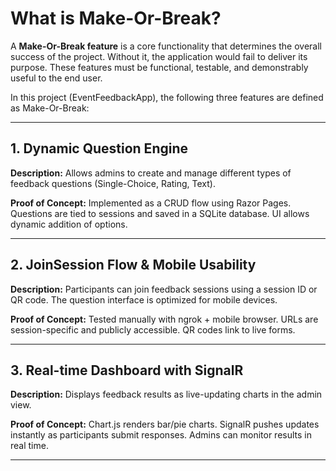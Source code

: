 # What is Make-Or-Break?

A **Make-Or-Break feature** is a core functionality that determines the overall success of the project. Without it, the application would fail to deliver its purpose. These features must be functional, testable, and demonstrably useful to the end user.

In this project (EventFeedbackApp), the following three features are defined as Make-Or-Break:

---

## 1. Dynamic Question Engine
**Description:**
Allows admins to create and manage different types of feedback questions (Single-Choice, Rating, Text).

**Proof of Concept:**
Implemented as a CRUD flow using Razor Pages. Questions are tied to sessions and saved in a SQLite database. UI allows dynamic addition of options.

---

## 2. JoinSession Flow & Mobile Usability
**Description:**
Participants can join feedback sessions using a session ID or QR code. The question interface is optimized for mobile devices.

**Proof of Concept:**
Tested manually with ngrok + mobile browser. URLs are session-specific and publicly accessible. QR codes link to live forms.

---

## 3. Real-time Dashboard with SignalR
**Description:**
Displays feedback results as live-updating charts in the admin view.

**Proof of Concept:**
Chart.js renders bar/pie charts. SignalR pushes updates instantly as participants submit responses. Admins can monitor results in real time.

---
